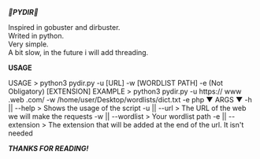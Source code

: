 ***🐍PYDIR🐍***
                                                                                                                                                 
Inspired in gobuster and dirbuster.                                                                            
Writed in python.                                                                             
Very simple.                                                                            
A bit slow, in the future i will add threading.                                                                            
                                                                                                                                  
**USAGE**
                                                                                                                                                 
USAGE > python3 pydir.py -u [URL] -w [WORDLIST PATH] -e (Not Obligatory) [EXTENSION]
EXAMPLE > python3 pydir.py -u https:// www .web .com/ -w /home/user/Desktop/wordlists/dict.txt -e php
▼ ARGS ▼
-h || --help > Shows the usage of the script
-u || --url > The URL of the web we will make the requests
-w || --wordlist > Your wordlist path
-e || --extension > The extension that will be added at the end of the url. It isn't needed                                                                      
                                                                                         
***THANKS FOR READING!***                                                                                                                                                  
